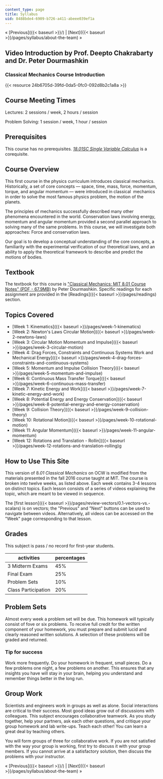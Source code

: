 ```yaml
---
content_type: page
title: Syllabus
uid: 8488bde4-6909-b726-a411-abeee039ef1a
---
```


« [Previous]({{< baseurl >}}/) | [Next]({{< baseurl >}}/pages/syllabus/about-the-team) »

Video Introduction by Prof. Deepto Chakrabarty and Dr. Peter Dourmashkin
------------------------------------------------------------------------

### Classical Mechanics Course Introduction

{{< resource 24b6705d-39fd-0da5-0fc0-092d8b2c1a8a >}} 

Course Meeting Times
--------------------

Lectures: 2 sessions / week, 2 hours / session

Problem Solving: 1 session / week, 1 hour / session

Prerequisites
-------------

This course has no prerequisites. [_18.01SC Single Variable Calculus_](/courses/18-01sc-single-variable-calculus-fall-2010/) is a corequisite.

Course Overview
---------------

This first course in the physics curriculum introduces classical mechanics. Historically, a set of core concepts — space, time, mass, force, momentum, torque, and angular momentum — were introduced in classical  mechanics in order to solve the most famous physics problem, the motion of the planets.

The principles of mechanics successfully described many other phenomena encountered in the world. Conservation laws involving energy, momentum and angular momentum provided a second parallel approach to solving many of the same problems. In this course, we will investigate both approaches: Force and conservation laws.

Our goal is to develop a conceptual understanding of the core concepts, a familiarity with the experimental verification of our theoretical laws, and an ability to apply the theoretical framework to describe and predict the motions of bodies.

Textbook
--------

The textbook for this course is ["Classical Mechanics: MIT 8.01 Course Notes" (PDF - 67.9MB)](/ans7870/8/8.01/f16/readings/MIT8_01F16_TableOfContents.pdf) by Peter Dourmashkin. Specific readings for each assignment are provided in the [Readings]({{< baseurl >}}/pages/readings) section.

Topics Covered
--------------

*   [Week 1: Kinematics]({{< baseurl >}}/pages/week-1-kinematics)
*   [Week 2: Newton's Laws Circular Motion]({{< baseurl >}}/pages/week-2-newtons-laws)
*   [Week 3: Circular Motion Momentum and Impulse]({{< baseurl >}}/pages/week-3-circular-motion)
*   [Week 4: Drag Forces, Constraints and Continuous Systems Work and Mechanical Energy]({{< baseurl >}}/pages/week-4-drag-forces-constraints-and-continuous-systems)
*   [Week 5: Momentum and Impulse Collision Theory]({{< baseurl >}}/pages/week-5-momentum-and-impulse)
*   [Week 6: Continuous Mass Transfer Torque]({{< baseurl >}}/pages/week-6-continuous-mass-transfer)
*   [Week 7: Kinetic Energy and Work]({{< baseurl >}}/pages/week-7-kinetic-energy-and-work)
*   [Week 8: Potential Energy and Energy Conservation]({{< baseurl >}}/pages/week-8-potential-energy-and-energy-conservation)
*   [Week 9: Collision Theory]({{< baseurl >}}/pages/week-9-collision-theory)
*   [Week 10: Rotational Motion]({{< baseurl >}}/pages/week-10-rotational-motion)
*   [Week 11: Angular Momentum]({{< baseurl >}}/pages/week-11-angular-momentum)
*   [Week 12: Rotations and Translation - Rollin]({{< baseurl >}}/pages/week-12-rotations-and-translation-rolling)g

How to Use This Site
--------------------

This version of 8._01 Classical Mechanics_ on OCW is modified from the materials presented in the fall 2016 course taught at MIT. The course is broken into twelve weeks, as listed above. Each week contains 3-4 lessons on distinct topics. Each lesson consists of a series of videos explaining the topic, which are meant to be viewed in sequence.

The [first lesson]({{< baseurl >}}/pages/review-vectors/0.1-vectors-vs.-scalars) is on vectors; the "Previous" and "Next" buttons can be used to navigate between videos. Alternatively, all videos can be accessed on the "Week" page corresponding to that lesson.

Grades
------

This subject is pass / no record for first-year students.

| activities | percentages |
| --- | --- |
| 3 Midterm Exams | 45% |
| Final Exam | 25% |
| Problem Sets | 10% |
| Class Participation | 20% 

Problem Sets
------------

Almost every week a problem set will be due. This homework will typically consist of fove or six problems. To receive full credit for the written component of your homework, you must prepare and submit lucid and clearly reasoned written solutions. A selection of these problems will be graded and returned.

### Tip for success

Work more frequently. Do your homework in frequent, small pieces. Do a few problems one night, a few problems on another. This ensures that any insights you have will stay in your brain, helping you understand and remember things better in the long run.

Group Work
----------

Scientists and engineers work in groups as well as alone. Social interactions are critical to their success. Most good ideas grow out of discussions with colleagues. This subject encourages collaborative teamwork. As you study together, help your partners, ask each other questions, and critique your group homework and lab write-ups. Teach each other! You can learn a great deal by teaching others.

You will form groups of three for collaborative work. If you are not satisfied with the way your group is working, first try to discuss it with your group members. If you cannot arrive at a satisfactory solution, then discuss the problems with your instructor.

« [Previous]({{< baseurl >}}/) | [Next]({{< baseurl >}}/pages/syllabus/about-the-team) »